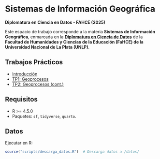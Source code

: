 # Sistemas de Información Geográfica  
**Diplomatura en Ciencia en Datos - FAHCE (2025)**

Este espacio de trabajo corresponde a la materia **Sistemas de Información Geográfica**, enmarcada en la **[Diplomatura en Ciencia de Datos](https://www.fahce.unlp.edu.ar/facultad/secretarias-y-prosecretarias/posgrado/diplomatura/diplomatura-en-ciencia-de-datos)** de la **Facultad de Humanidades y Ciencias de la Educación (FaHCE) de la Universidad Nacional de La Plata (UNLP)**.

## Trabajos Prácticos
- [Introducción](trabajos_practicos/introduccion/)
- [TP1: Geoprocesos](trabajos_practicos/tp1/)
- [TP2: Geoprocesos (cont.)](trabajos_practicos/tp2/)

## Requisitos
- R >= 4.5.0
- Paquetes: `sf`, `tidyverse`, `quarto`.

## Datos
Ejecutar en R:
```r
source("scripts/descarga_datos.R")  # Descarga datos a /datos/